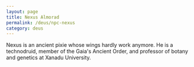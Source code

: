 ```yaml
---
layout: page
title: Nexus Almorad
permalink: /deus/npc-nexus
category: deus
---
```

Nexus is an ancient pixie whose wings hardly work anymore. He is a technodruid, member of the Gaia's Ancient Order, and professor of botany and genetics at Xanadu University.
